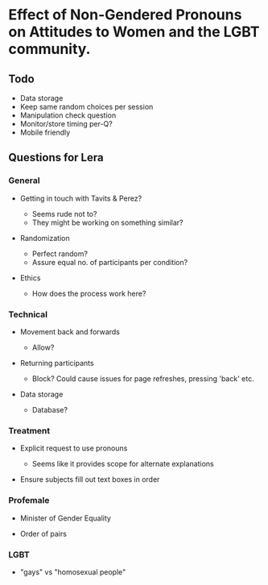 # Effect of Non-Gendered Pronouns on Attitudes to Women and the LGBT community.

## Todo

- Data storage
- Keep same random choices per session
- Manipulation check question
- Monitor/store timing per-Q?
- Mobile friendly

## Questions for Lera

### General

- Getting in touch with Tavits & Perez?
    - Seems rude not to?
    - They might be working on something similar?

- Randomization
    - Perfect random?
    - Assure equal no. of participants per condition?

- Ethics
    - How does the process work here?

### Technical

- Movement back and forwards
    - Allow?

- Returning participants
    - Block? Could cause issues for page refreshes, pressing 'back' etc.

- Data storage
    - Database?

### Treatment

- Explicit request to use pronouns
    - Seems like it provides scope for alternate explanations

- Ensure subjects fill out text boxes in order

### Profemale

- Minister of Gender Equality

- Order of pairs

### LGBT

- "gays" vs "homosexual people"



